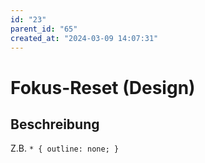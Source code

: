 ```yaml
---
id: "23"
parent_id: "65"
created_at: "2024-03-09 14:07:31"
---
```


# Fokus-Reset (Design)

## Beschreibung

Z.B. `* { outline: none; }`